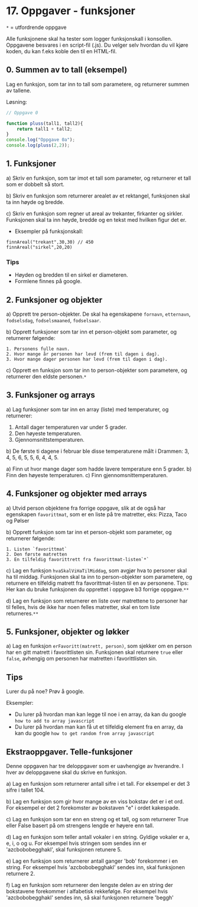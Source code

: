 # 17. Oppgaver - funksjoner

`*` = utfordrende oppgave

Alle funksjonene skal ha tester som logger funksjonskall i konsollen.  
Oppgavene besvares i en script-fil (.js). Du velger selv hvordan du vil kjøre koden, du kan f.eks koble den til en HTML-fil.

## 0. Summen av to tall  (eksempel)

Lag en funksjon, som tar inn to tall som parametere, og returnerer summen av tallene.

Løsning:
````js
// Oppgave 0

function pluss(tall1, tall2){
    return tall1 + tall2;
} 
console.log("Oppgave 0a");
console.log(pluss(2,2));

````

## 1. Funksjoner

a) Skriv en funksjon, som tar imot et tall som parameter, og returnerer et tall som er dobbelt så stort. 

b) Skriv en funksjon som returnerer arealet av et rektangel, funksjonen skal ta inn høyde og bredde.  

c) Skriv en funksjon som regner ut areal av trekanter, firkanter og sirkler. Funksjonen skal ta inn høyde, bredde og en tekst med hvilken figur det er.  

- Eksempler på funksjonskall: 
```
finnAreal("trekant",30,30) // 450
finnAreal("sirkel",20,20)
```
### Tips

- Høyden og bredden til en sirkel er diameteren.  
- Formlene finnes på google.

## 2. Funksjoner og objekter

a) Opprett tre person-objekter. De skal ha egenskapene `fornavn`, `etternavn`, `fodselsdag`, `fodselsmaaned`, `fodselsaar`.

b) Opprett funksjoner som tar inn et person-objekt som parameter, og returnerer følgende:

    1. Personens fulle navn.
    2. Hvor mange år personen har levd (frem til dagen i dag).
    3. Hvor mange dager personen har levd (frem til dagen i dag).

c) Opprett en funksjon som tar inn to person-objekter som parametere, og returnerer den eldste personen.`*`

## 3. Funksjoner og arrays

a) Lag funksjoner som tar inn en array (liste) med temperaturer, og returnerer: 

 1. Antall dager temperaturen var under 5 grader.
 2. Den høyeste temperaturen.
 3. Gjennomsnittstemperaturen.

b) De første ti dagene i februar ble disse temperaturene målt i Drammen: 3, 4, 5, 6, 5, 5, 6, 4, 4, 5.

a) Finn ut hvor mange dager som hadde lavere temperature enn 5 grader.
b) Finn den høyeste temperaturen.
c) Finn gjennomsnittemperaturen.

## 4. Funksjoner og objekter med arrays

a) Utvid person objektene fra forrige oppgave, slik at de også har egenskapen `favorittmat`, som er en liste på tre matretter, eks: Pizza, Taco og Pølser

b) Opprett funksjon som tar inn et person-objekt som parameter, og returnerer følgende:

    1. Listen `favorittmat`
    2. Den første matretten
    3. En tilfeldig favorittrett fra favorittmat-listen`*`

c) Lag en funksjon `hvaSkalViHaTilMiddag`, som avgjør hva to personer skal ha til middag. Funksjonen skal ta inn to person-objekter som parametere, og returnere en tilfeldig matrett fra favorittmat-listen til en av personene. Tips: Her kan du bruke funksjonen du opprettet i oppgave b3 forrige oppgave.`**`

d) Lag en funksjon som returnerer en liste over matrettene to personer har til felles, hvis de ikke har noen felles matretter, skal en tom liste returneres.`**`

## 5. Funksjoner, objekter og løkker

a) Lag en funksjon `erFavoritt(matrett, person)`, som sjekker om en person har en gitt matrett i favorittlisten sin. Funksjonen skal returnere `true` eller `false`, avhengig om personen har matretten i favorittlisten sin.

## Tips

Lurer du på noe? Prøv å google.

Eksempler:

- Du lurer på hvordan man kan legge til noe i en array, da kan du google `how to add to array javascript`
- Du lurer på hvordan man kan få ut et tilfeldig element fra en array, da kan du google `how to get random from array javascript`


## Ekstraoppgaver. Telle-funksjoner

Denne oppgaven har tre deloppgaver som er uavhengige av hverandre. I hver av deloppgavene skal du skrive en funksjon.

a) Lag en funksjon som returnerer antall sifre i et tall. For eksempel er det 3 sifre i tallet 104.

b) Lag en funksjon som gir hvor mange av en viss bokstav det er i et ord. For eksempel er det 2 forekomster av bokstaven "e" i ordet kakespade.

c) Lag en funksjon som tar enn en streng og et tall, og som returnerer True eller False basert på om strengens lengde er høyere enn tall.

d) Lag en funksjon som teller antall vokaler i en string. Gyldige vokaler er a, e, i, o og u. For eksempel hvis stringen som sendes inn er 'azcbobobegghakl', skal funksjonen retunere 5.

e) Lag en funksjon som returnerer antall ganger 'bob' forekommer i en string. For eksempel hvis 'azcbobobegghakl' sendes inn, skal funksjonen returnere 2.

f) Lag en funksjon som returnerer den lengste delen av en string der bokstavene forekommer i alfabetisk rekkefølge. For eksempel hvis 'azcbobobegghakl' sendes inn, så skal funksjonen returnere 'beggh'
